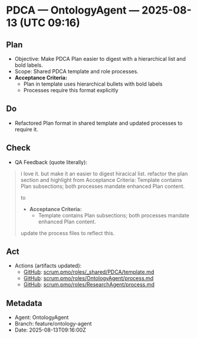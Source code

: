 # PDCA — OntologyAgent — 2025-08-13 (UTC 09:16)

## Plan
- Objective: Make PDCA Plan easier to digest with a hierarchical list and bold labels.
- Scope: Shared PDCA template and role processes.
- **Acceptance Criteria:**
  - Plan in template uses hierarchical bullets with bold labels
  - Processes require this format explicitly

## Do
- Refactored Plan format in shared template and updated processes to require it.

## Check
- QA Feedback (quote literally):
> i love it. but make it an easier to digest hiracical list. refactor the plan section and highlight 
> from
> Acceptance Criteria: Template contains Plan subsections; both processes mandate enhanced Plan content.
>
> to
> - **Acceptance Criteria:** 
>    - Template contains Plan subsections; both processes mandate enhanced Plan content.
>
> update the process files to reflect this.

## Act
- Actions (artifacts updated):
  - [GitHub](https://github.com/Cerulean-Circle-GmbH/Web4Articles/blob/feature/ontology-agent/scrum.pmo/roles/_shared/PDCA/template.md): [scrum.pmo/roles/_shared/PDCA/template.md](../../_shared/PDCA/template.md)
  - [GitHub](https://github.com/Cerulean-Circle-GmbH/Web4Articles/blob/feature/ontology-agent/scrum.pmo/roles/OntologyAgent/process.md): [scrum.pmo/roles/OntologyAgent/process.md](../process.md)
  - [GitHub](https://github.com/Cerulean-Circle-GmbH/Web4Articles/blob/feature/ontology-agent/scrum.pmo/roles/ResearchAgent/process.md): [scrum.pmo/roles/ResearchAgent/process.md](../../ResearchAgent/process.md)

## Metadata
- Agent: OntologyAgent
- Branch: feature/ontology-agent
- Date: 2025-08-13T09:16:00Z